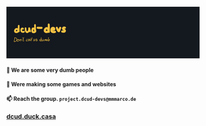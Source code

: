 ![Hello](./IMG_2807.png)

#### 👀 We are some very dumb people
#### 🌱 Were making some games and websites
#### 📫 Reach the group. **`project.dcud-devs@mmmarco.de`**


### [dcud.duck.casa](https://dcud.duck.casa/)
<!---
i-like-trains-de/i-like-trains-de is a ✨ special ✨ repository because its `README.md` (this file) appears on your GitHub profile.
You can click the Preview link to take a look at your changes.
--->
